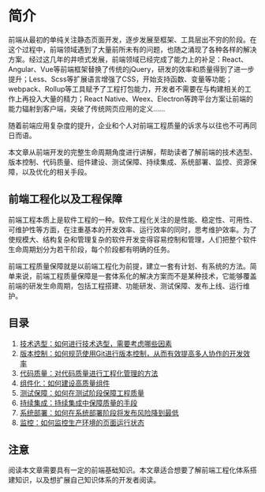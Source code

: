 # 简介

前端从最初的单纯关注静态页面开发，逐步发展至框架、工具层出不穷的阶段。在这个过程中，前端领域遇到了大量前所未有的问题，也随之涌现了各种各样的解决方案。经过这几年的井喷式发展，前端领域已经完成了能力上的补足：React、Angular、Vue等前端框架替换了传统的jQuery，研发的效率和质量得到了进一步提升；Less、Scss等扩展语言增强了CSS，开始支持函数、变量等功能；webpack、Rollup等工具赋予了工程打包能力，开发者不需要在与构建相关的工作上再投入大量的精力；React Native、Weex、Electron等跨平台方案让前端的能力辐射到客户端，突破了传统网页应用的定义……

随着前端应用复杂度的提升，企业和个人对前端工程质量的诉求与以往也不可再同日而语。

本文章从前端开发的完整生命周期角度进行讲解，帮助读者了解前端的技术选型、版本控制、代码质量、组件建设、测试保障、持续集成、系统部署、监控、资源保障，以及优化的相关手段。

## 前端工程化以及工程保障

前端工程本质上是软件工程的一种。软件工程化关注的是性能、稳定性、可用性、可维护性等方面，在注重基本的开发效率、运行效率的同时，思考维护效率。为了使规模大、结构复杂和管理复杂的软件开发变得容易控制和管理，人们把整个软件生命周期划分为若干阶段，每个阶段都有明确的任务。

前端工程质量保障就是以前端工程化为前提，建立一套有计划、有系统的方法。简单来说，前端工程质量保障是一套体系化的解决方案而不是某种技术，它能够覆盖前端的研发生命周期，包括工程搭建、功能研发、测试保障、发布上线、运行维护。

## 目录

1. [技术选型：如何进行技术选型，需要考虑哪些因素](./技术选型)
2. [版本控制：如何规范使用Git进行版本控制，从而有效提高多人协作的开发效率](./版本控制)
3. [代码质量：对代码质量进行工程化管理的方法](./代码质量)
4. [组件化：如何建设高质量组件](./组件化)
5. [测试保障：如何在测试阶段保障工程质量](./测试保障)
6. [持续集成：持续集成中保障质量的手段](./持续集成)
7. [系统部署：如何在系统部署阶段将发布风险降到最低](./系统部署)
8. [监控：如何监控生产环境的页面运行状态](./监控)

## 注意

阅读本文章需要具有一定的前端基础知识。本文章适合想要了解前端工程化体系搭建知识，以及想扩展自己知识体系的开发者阅读。